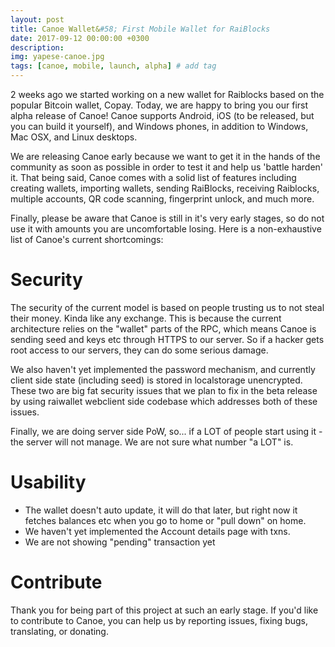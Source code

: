 ```yaml
---
layout: post
title: Canoe Wallet&#58; First Mobile Wallet for RaiBlocks 
date: 2017-09-12 00:00:00 +0300
description: 
img: yapese-canoe.jpg 
tags: [canoe, mobile, launch, alpha] # add tag
---
```


2 weeks ago we started working on a new wallet for Raiblocks based on the popular Bitcoin wallet, Copay. Today, we are happy to bring you our first alpha release of Canoe! Canoe supports Android, iOS (to be released, but you can build it yourself), and Windows phones, in addition to Windows, Mac OSX, and Linux desktops.

We are releasing Canoe early because we want to get it in the hands of the community as soon as possible in order to test it and help us 'battle harden' it. That being said, Canoe comes with a solid list of features including creating wallets, importing wallets, sending RaiBlocks, receiving Raiblocks, multiple accounts, QR code scanning, fingerprint unlock, and much more.

Finally, please be aware that Canoe is still in it's very early stages, so do not use it with amounts you are uncomfortable losing. Here is a non-exhaustive list of Canoe's current shortcomings:

# Security

The security of the current model is based on people trusting us to not steal their money. Kinda like any exchange. This is because the current architecture relies on the "wallet" parts of the RPC, which means Canoe is sending seed and keys etc through HTTPS to our server. So if a hacker gets root access to our servers, they can do some serious damage.

We also haven't yet implemented the password mechanism, and currently client side state (including seed) is stored in localstorage unencrypted.
These two are big fat security issues that we plan to fix in the beta release by using raiwallet webclient side codebase which addresses both of these issues.

Finally, we are doing server side PoW, so... if a LOT of people start using it - the server will not manage. We are not sure what number "a LOT" is.

# Usability

- The wallet doesn't auto update, it will do that later, but right now it fetches balances etc when you go to home or "pull down" on home.
- We haven't yet implemented the Account details page with txns.
-  We are not showing "pending" transaction yet

# Contribute
Thank you for being part of this project at such an early stage. If you'd like to contribute to Canoe, you can help us by reporting issues, fixing bugs, translating, or donating.

